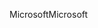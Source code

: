 <span data-ttu-id="58504-101">Microsoft</span><span class="sxs-lookup"><span data-stu-id="58504-101">Microsoft</span></span>